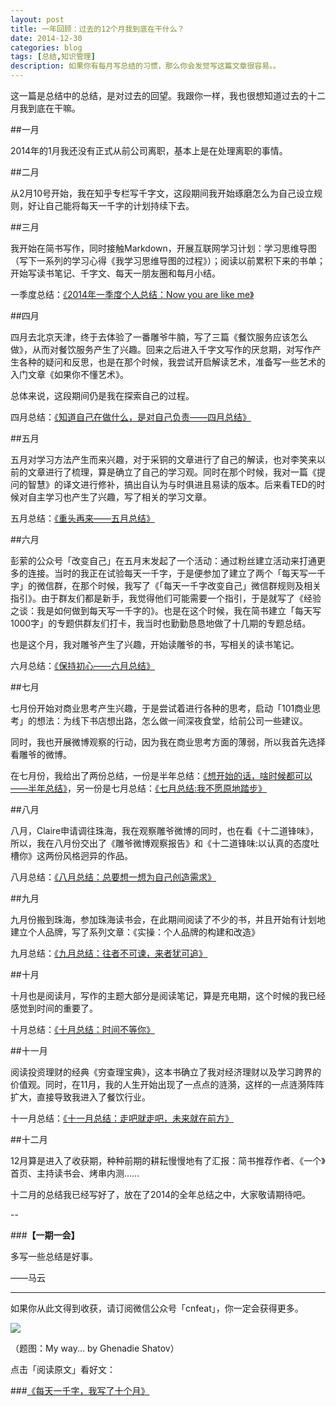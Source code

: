 ```yaml
---
layout: post
title: 一年回顾：过去的12个月我到底在干什么？
date: 2014-12-30
categories: blog
tags: [总结,知识管理]
description: 如果你有每月写总结的习惯，那么你会发觉写这篇文章很容易。。
---
```


这一篇是总结中的总结，是对过去的回望。我跟你一样，我也很想知道过去的十二月我到底在干嘛。

##一月

2014年的1月我还没有正式从前公司离职，基本上是在处理离职的事情。

##二月

从2月10号开始，我在知乎专栏写千字文，这段期间我开始琢磨怎么为自己设立规则，好让自己能将每天一千字的计划持续下去。

##三月

我开始在简书写作，同时接触Markdown，开展互联网学习计划：学习思维导图（写下一系列的学习心得《我学习思维导图的过程》）；阅读以前累积下来的书单；开始写读书笔记、千字文、每天一朋友圈和每月小结。

一季度总结：[《2014年一季度个人总结：Now you are like me》](http://cnfeat.com/2014/03/28/2014-03-28-summary-of-march/)

##四月

四月去北京天津，终于去体验了一番雕爷牛腩，写了三篇《餐饮服务应该怎么做》，从而对餐饮服务产生了兴趣。回来之后进入千字文写作的厌怠期，对写作产生各种的疑问和反思，也是在那个时候，我尝试开启解读艺术，准备写一些艺术的入门文章《如果你不懂艺术》。

总体来说，这段期间仍是我在探索自己的过程。

四月总结：[《知道自己在做什么，是对自己负责——四月总结》](http://cnfeat.com/2014/05/01/2014-05-01-summary-of-April/)

##五月

五月对学习方法产生而来兴趣，对于采铜的文章进行了自己的解读，也对李笑来以前的文章进行了梳理，算是确立了自己的学习观。同时在那个时候，我对一篇《提问的智慧》的译文进行修补，搞出自认为与时俱进且易读的版本。后来看TED的时候对自主学习也产生了兴趣，写了相关的学习文章。

五月总结：[《重头再来——五月总结》](http://cnfeat.com/2014/06/01/2014-06-02-summary-of-may/)

##六月

彭萦的公众号「改变自己」在五月末发起了一个活动：通过粉丝建立活动来打通更多的连接。当时的我正在试验每天一千字，于是便参加了建立了两个「每天写一千字」的微信群，在那个时候，我写了《「每天一千字改变自己」微信群规则及相关指引》。由于群友们都是新手，我觉得他们可能需要一个指引，于是就写了《经验之谈：我是如何做到每天写一千字的》。也是在这个时候，我在简书建立「每天写1000字」的专题供群友们打卡，我当时也勤勤恳恳地做了十几期的专题总结。

也是这个月，我对雕爷产生了兴趣，开始读雕爷的书，写相关的读书笔记。

六月总结：[《保持初心——六月总结》](http://cnfeat.com/2014/07/01/2014-07-01-summary-of-June/)

##七月

七月份开始对商业思考产生兴趣，于是尝试着进行各种的思考，启动「101商业思考」的想法：为线下书店想出路，怎么做一间深夜食堂，给前公司一些建议。

同时，我也开展微博观察的行动，因为我在商业思考方面的薄弱，所以我首先选择看雕爷的微博。

在七月份，我给出了两份总结，一份是半年总结：[《想开始的话，啥时候都可以——半年总结》](http://cnfeat.com/2014/07/19/2014-07-19-halfyear-y/)，另一份是七月总结：[《七月总结:我不愿原地踏步》](http://cnfeat.com/2014/08/02/2014-08-02-summary-of-july/)

##八月

八月，Claire申请调往珠海，我在观察雕爷微博的同时，也在看《十二道锋味》，所以，我在八月份交出了《雕爷微博观察报告》和《十二道锋味:以认真的态度吐槽你》这两份风格迥异的作品。

八月总结：[《八月总结：总要想一想为自己创造需求》](http://cnfeat.com/2014/09/01/2014-09-01-summary-of-August/)

##九月

九月份搬到珠海，参加珠海读书会，在此期间阅读了不少的书，并且开始有计划地建立个人品牌，写了系列文章：《实操：个人品牌的构建和改造》

九月总结：[《九月总结：往者不可谏，来者犹可追》](http://cnfeat.com/2014/10/01/2014-10-01-summary-of-September/)

##十月

十月也是阅读月，写作的主题大部分是阅读笔记，算是充电期，这个时候的我已经感觉到时间的重要了。

十月总结：[《十月总结：时间不等你》](http://cnfeat.com/2014/11/01/2014-11-01-summary-of-October/)

##十一月

阅读投资理财的经典《穷查理宝典》，这本书确立了我对经济理财以及学习跨界的价值观。同时，在11月，我的人生开始出现了一点点的涟漪，这样的一点涟漪阵阵扩大，直接导致我进入了餐饮行业。

十一月总结：[《十一月总结：走吧就走吧，未来就在前方》](http://cnfeat.com/2014/12/01/2014-12-01-summary-of-November/)

##十二月

12月算是进入了收获期，种种前期的耕耘慢慢地有了汇报：简书推荐作者、《一个》首页、主持读书会、烤串内测……

十二月的总结我已经写好了，放在了2014的全年总结之中，大家敬请期待吧。

--

###**【一期一会】**

多写一些总结是好事。

——马云


----

如果你从此文得到收获，请订阅微信公众号「cnfeat」，你一定会获得更多。

![](http://7d9mjz.com1.z0.glb.clouddn.com/2014-12-15.jpg)

（题图：My way... by Ghenadie Shatov）

点击「阅读原文」看好文：

###[《每天一千字，我写了十个月》](http://cnfeat.com/2014/12/25/2014-12-25-1000-everyday-10months/)







